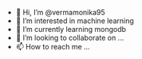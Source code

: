 - 👋 Hi, I’m @vermamonika95
- 👀 I’m interested in machine learning 
- 🌱 I’m currently learning mongodb
- 💞️ I’m looking to collaborate on ...
- 📫 How to reach me ...

<!---
vermamonika95/vermamonika95 is a ✨ special ✨ repository because its `README.md` (this file) appears on your GitHub profile.
You can click the Preview link to take a look at your changes.
--->
